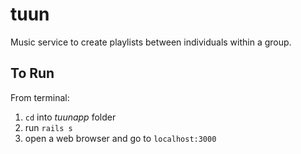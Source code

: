 # tuun
Music service to create playlists between individuals within a group.



## To Run
From terminal: 
1. `cd` into _tuunapp_ folder
2. run `rails s` 
3. open a web browser and go to `localhost:3000`
